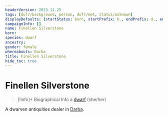 ```yaml
---
headerVersion: 2023.11.25
tags: [dufr/background, person, dufr/met, status/unknown]
displayDefaults: {startStatus: born, startPrefix: b., endPrefix: d., endStatus: died}
campaignInfo: []
name: Finellen Silverstone
born:
species: dwarf
ancestry:
gender: female
whereabouts: Darba
title: Finellen Silverstone
hide_toc: true
---
```

# Finellen Silverstone
>[!info]+ Biographical Info
> a [dwarf](<../../species/children-of-the-embodied-gods/dwarves/dwarves.md>) (she/her)
>> 

A dwarven antiquities dealer in [Darba](<../../gazetteer/greater-dunmar/realms/dunmar/coastal-dunmar/darba/darba.md>).
